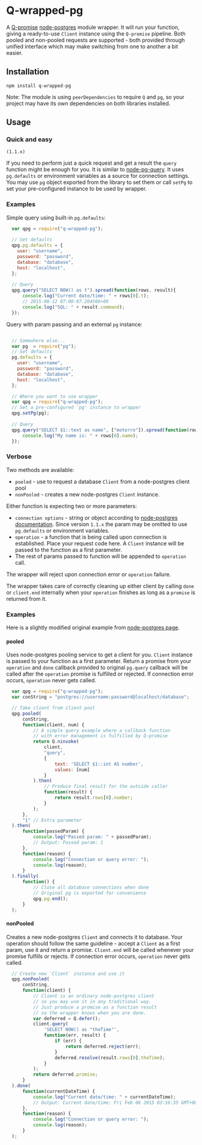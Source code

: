 # Q-wrapped-pg

A [Q-promise](https://github.com/kriskowal/q) [node-postgres](https://github.com/brianc/node-postgres) module wrapper.
It will run your function, giving a ready-to-use `Client` instance using the `Q-promise` pipeline.
Both pooled and non-pooled requests are supported - both provided through unified interface which may make switching
from one to another a bit easier.

## Installation

```
npm install q-wrapped-pg
```
Note: The module is using `peerDependencies` to require `Q` and `pg`, so your project may have its own
dependencies on both libraries installed.

## Usage

### Quick and easy

`(1.1.x)`

If you need to perform just a quick request and get a result the `query` function might be enough for you. It is similar
to [node-pg-query](https://github.com/brianc/node-pg-query). It uses `pg.defaults` or environment variables as a source 
for connection settings. You may use `pg` object exported from the library to set them or call `setPg` to set your
pre-configured instance to be used by wrapper.

### Examples

Simple query using built-in `pg.defaults`:
```javascript
  var qpg = require("q-wrapped-pg");
  
  // Set defaults
  qpg.pg.defaults = {
    user: "username",
    password: "password",
    database: "database",
    host: "localhost",
  };
  
  // Query
  qpg.query("SELECT NOW() as t").spread(function(rows, result){
      console.log("Current date/time: " + rows[0].t);
      // 2015-08-12 07:00:07.204506+00
      console.log("SQL: " + result.command);
  });
```
 
Query with param passing and an external `pg` instance:
```javascript

  // Somewhere else...
  var pg  = require("pg"); 
  // Set defaults
  pg.defaults = {
    user: "username",
    password: "password",
    database: "database",
    host: "localhost",
  };

  // Where you want to use wrapper
  var qpg = require("q-wrapped-pg");
  // Set a pre-configured 'pg' instance to wrapper
  qpg.setPg(pg);
  
  // Query
  qpg.query("SELECT $1::text as name", ["motorro"]).spread(function(rows, result){
      console.log("My name is: " + rows[0].name);
  });
```

### Verbose

Two methods are available:
*   `pooled` - use to request a database `Client` from a node-postgres client pool
*   `nonPooled` - creates a new node-postgres `Client` instance.

Either function is expecting two or more parameters:
*   `connection options` - string or object according to [node-postgres documentation](https://github.com/brianc/node-postgres/wiki/Client#method-connect).
    Since version `1.1.x` the param may be omitted to use `pg.defaults` or environment variables.
*   `operation` - a function that is being called upon connection is established. Place your request code here.
    A `Client` instance will be passed to the function as a first parameter.
*   The rest of params passed to function will be appended to `operation` call.

The wrapper will reject upon connection error or `operation` failure.

The wrapper takes care of correctly cleaning up either client by calling `done` or `client.end` internally when your
`operation` finishes as long as a `promise` is returned from it.

### Examples

Here is a slightly modified original example from [node-postgres page](https://github.com/brianc/node-postgres).

#### pooled

Uses node-postgres pooling service to get a client for you. `Client` instance is passed to your function as a first
parameter. Return a promise from your `operation` and `done` callback provided to original `pg.query` callback will
be called after the `operation` promise is fulfilled or rejected.
If connection error occurs, `operation` never gets called.

```javascript
  var qpg = require("q-wrapped-pg");
  var conString = "postgres://username:password@localhost/database";

  // Take client from client pool
  qpg.pooled(
      conString,
      function(client, num) {
          // A simple query example where a callback function
          // with error management is fulfilled by Q-promise
          return Q.ninvoke(
              client,
              "query",
              {
                  text: 'SELECT $1::int AS number',
                  values: [num]
              }
          ).then(
              // Produce final result for the outside caller
              function(result) {
                  return result.rows[0].number;
              }
          );
      },
      "1" // Extra parameter
  ).then(
      function(passedParam) {
          console.log("Passed param: " + passedParam);
          // Output: Passed param: 1
      },
      function(reason) {
          console.log("Connection or query error: ");
          console.log(reason);
      }
  ).finally(
      function() {
          // Close all database connections when done
          // Original pg is exported for convenience
          qpg.pg.end();
      }
  );
```

#### nonPooled

Creates a new node-postgres `Client` and connects it to database.
Your operation should follow the same guideline - accept a `Client` as a first param, use it and return a promise.
`Client.end` will be called whenever your promise fulfills or rejects.
If connection error occurs, `operation` never gets called.

```javascript
  // Create new `Client` instance and use it
  qpg.nonPooled(
      conString,
      function(client) {
          // Client is an ordinary node-postgres client
          // so you may use it in any traditional way.
          // Just produce a promise as a function result
          // so the wrapper knows when you are done.
          var deferred = Q.defer();
          client.query(
              'SELECT NOW() as "theTime"',
              function(err, result) {
                  if (err) {
                      return deferred.reject(err);
                  }
                  deferred.resolve(result.rows[0].theTime);
              }
          );
          return deferred.promise;
      }
  ).done(
      function(currentDateTime) {
          console.log("Current date/time: " + currentDateTime);
          // Output: Current date/time: Fri Feb 06 2015 03:16:35 GMT+0000 (UTC)
      },
      function(reason) {
          console.log("Connection or query error: ");
          console.log(reason);
      }
  );
```

